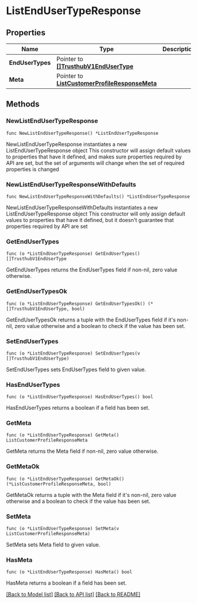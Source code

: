 # ListEndUserTypeResponse

## Properties

Name | Type | Description | Notes
------------ | ------------- | ------------- | -------------
**EndUserTypes** | Pointer to [**[]TrusthubV1EndUserType**](TrusthubV1EndUserType.md) |  | [optional] 
**Meta** | Pointer to [**ListCustomerProfileResponseMeta**](ListCustomerProfileResponse_meta.md) |  | [optional] 

## Methods

### NewListEndUserTypeResponse

`func NewListEndUserTypeResponse() *ListEndUserTypeResponse`

NewListEndUserTypeResponse instantiates a new ListEndUserTypeResponse object
This constructor will assign default values to properties that have it defined,
and makes sure properties required by API are set, but the set of arguments
will change when the set of required properties is changed

### NewListEndUserTypeResponseWithDefaults

`func NewListEndUserTypeResponseWithDefaults() *ListEndUserTypeResponse`

NewListEndUserTypeResponseWithDefaults instantiates a new ListEndUserTypeResponse object
This constructor will only assign default values to properties that have it defined,
but it doesn't guarantee that properties required by API are set

### GetEndUserTypes

`func (o *ListEndUserTypeResponse) GetEndUserTypes() []TrusthubV1EndUserType`

GetEndUserTypes returns the EndUserTypes field if non-nil, zero value otherwise.

### GetEndUserTypesOk

`func (o *ListEndUserTypeResponse) GetEndUserTypesOk() (*[]TrusthubV1EndUserType, bool)`

GetEndUserTypesOk returns a tuple with the EndUserTypes field if it's non-nil, zero value otherwise
and a boolean to check if the value has been set.

### SetEndUserTypes

`func (o *ListEndUserTypeResponse) SetEndUserTypes(v []TrusthubV1EndUserType)`

SetEndUserTypes sets EndUserTypes field to given value.

### HasEndUserTypes

`func (o *ListEndUserTypeResponse) HasEndUserTypes() bool`

HasEndUserTypes returns a boolean if a field has been set.

### GetMeta

`func (o *ListEndUserTypeResponse) GetMeta() ListCustomerProfileResponseMeta`

GetMeta returns the Meta field if non-nil, zero value otherwise.

### GetMetaOk

`func (o *ListEndUserTypeResponse) GetMetaOk() (*ListCustomerProfileResponseMeta, bool)`

GetMetaOk returns a tuple with the Meta field if it's non-nil, zero value otherwise
and a boolean to check if the value has been set.

### SetMeta

`func (o *ListEndUserTypeResponse) SetMeta(v ListCustomerProfileResponseMeta)`

SetMeta sets Meta field to given value.

### HasMeta

`func (o *ListEndUserTypeResponse) HasMeta() bool`

HasMeta returns a boolean if a field has been set.


[[Back to Model list]](../README.md#documentation-for-models) [[Back to API list]](../README.md#documentation-for-api-endpoints) [[Back to README]](../README.md)


